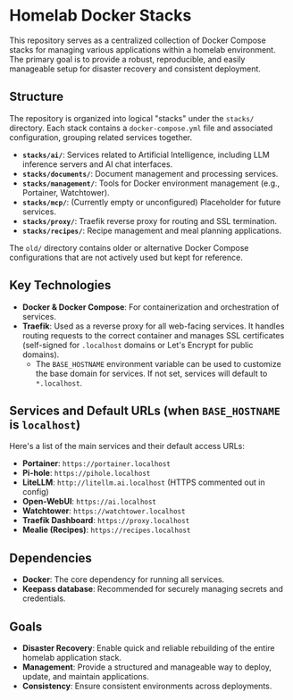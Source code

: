 # Homelab Docker Stacks

This repository serves as a centralized collection of Docker Compose stacks for managing various applications within a homelab environment. The primary goal is to provide a robust, reproducible, and easily manageable setup for disaster recovery and consistent deployment.

## Structure

The repository is organized into logical "stacks" under the `stacks/` directory. Each stack contains a `docker-compose.yml` file and associated configuration, grouping related services together.

- **`stacks/ai/`**: Services related to Artificial Intelligence, including LLM inference servers and AI chat interfaces.
- **`stacks/documents/`**: Document management and processing services.
- **`stacks/management/`**: Tools for Docker environment management (e.g., Portainer, Watchtower).
- **`stacks/mcp/`**: (Currently empty or unconfigured) Placeholder for future services.
- **`stacks/proxy/`**: Traefik reverse proxy for routing and SSL termination.
- **`stacks/recipes/`**: Recipe management and meal planning applications.

The `old/` directory contains older or alternative Docker Compose configurations that are not actively used but kept for reference.

## Key Technologies

- **Docker & Docker Compose**: For containerization and orchestration of services.
- **Traefik**: Used as a reverse proxy for all web-facing services. It handles routing requests to the correct container and manages SSL certificates (self-signed for `.localhost` domains or Let's Encrypt for public domains).
  - The `BASE_HOSTNAME` environment variable can be used to customize the base domain for services. If not set, services will default to `*.localhost`.

## Services and Default URLs (when `BASE_HOSTNAME` is `localhost`)

Here's a list of the main services and their default access URLs:

- **Portainer**: `https://portainer.localhost`
- **Pi-hole**: `https://pihole.localhost`
- **LiteLLM**: `http://litellm.ai.localhost` (HTTPS commented out in config)
- **Open-WebUI**: `https://ai.localhost`
- **Watchtower**: `https://watchtower.localhost`
- **Traefik Dashboard**: `https://proxy.localhost`
- **Mealie (Recipes)**: `https://recipes.localhost`

## Dependencies

- **Docker**: The core dependency for running all services.
- **Keepass database**: Recommended for securely managing secrets and credentials.

## Goals

- **Disaster Recovery**: Enable quick and reliable rebuilding of the entire homelab application stack.
- **Management**: Provide a structured and manageable way to deploy, update, and maintain applications.
- **Consistency**: Ensure consistent environments across deployments.
